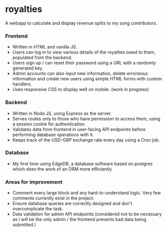 # royalties

A webapp to calculate and display revenue splits to my song contributors.

### Frontend
- Written in HTML and vanilla JS.
- Users can log in to view various details of the royalties owed to them, populated from the backend.
- Users sign up / can reset their password using a URL with a randomly generated key.
- Admin accounts can also input new information, delete erroneous information and create new users using simple HTML forms with custom handlers. 
- Uses responsive CSS to display well on mobile. (work in progress)

### Backend
- Written in Node.JS, using Express as the server.
- Serves routes only to those who have permission to access them, using a session cookie for authentication.
- Validates data from frontend in user-facing API endpoints before performing database operations with it.
- Keeps track of the USD-GBP exchange rate every day using a Cron job.

### Database
- My first time using EdgeDB, a database software based on postgres which does the work of an ORM more efficiently

### Areas for improvement
- Comment every large block and any hard-to-understand logic. Very few comments currently exist in the project.
- Ensure database queries are correctly designed and don't overcomplicate the task.
- Data validation for admin API endpoints (considered not to be necessary as I will be the only admin / the frontend prevents bad data being submitted.)
